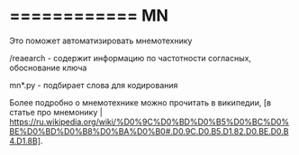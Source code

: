 ============
MN
============
Это поможет автоматизировать мнемотехнику

/reaearch - содержит информацию по частотности согласных, обоснование ключа

mn*.py    - подбирает слова для кодирования


Более подробно о мнемотехнике можно прочитать в википедии, [в статье про мнемонику | https://ru.wikipedia.org/wiki/%D0%9C%D0%BD%D0%B5%D0%BC%D0%BE%D0%BD%D0%B8%D0%BA%D0%B0#.D0.9C.D0.B5.D1.82.D0.BE.D0.B4.D1.8B].